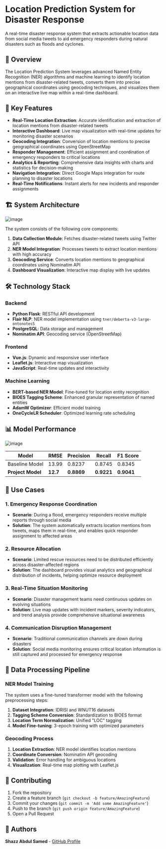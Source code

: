 # Location Prediction System for Disaster Response

A real-time disaster response system that extracts actionable location data from social media tweets to aid emergency responders during natural disasters such as floods and cyclones.

## 🌟 Overview

The Location Prediction System leverages advanced Named Entity Recognition (NER) algorithms and machine learning to identify location mentions from disaster-related tweets, converts them into precise geographical coordinates using geocoding techniques, and visualizes them on an interactive live map within a real-time dashboard.

## 🎯 Key Features

- **Real-Time Location Extraction**: Accurate identification and extraction of location mentions from disaster-related tweets
- **Interactive Dashboard**: Live map visualization with real-time updates for monitoring disaster scenarios
- **Geocoding Integration**: Conversion of location mentions to precise geographical coordinates using OpenStreetMap
- **Responder Management**: Efficient assignment and coordination of emergency responders to critical locations
- **Analytics & Reporting**: Comprehensive data insights with charts and statistics for decision-making
- **Navigation Integration**: Direct Google Maps integration for route planning to disaster locations
- **Real-Time Notifications**: Instant alerts for new incidents and responder assignments

## 🏗️ System Architecture

![image](https://github.com/user-attachments/assets/1d2d96f9-6c15-4e15-9a94-8477dfc7041d)

The system consists of the following core components:

1. **Data Collection Module**: Fetches disaster-related tweets using Twitter API
2. **NER Model Integration**: Processes tweets to extract location mentions with high accuracy
3. **Geocoding Service**: Converts location mentions to geographical coordinates using Nominatim API
4. **Dashboard Visualization**: Interactive map display with live updates

## 🛠️ Technology Stack

### Backend
- **Python Flask**: RESTful API development
- **Flair NLP**: NER model implementation using `tner/deberta-v3-large-ontonotes5`
- **PostgreSQL**: Data storage and management
- **Nominatim API**: Geocoding service (OpenStreetMap)

### Frontend
- **Vue.js**: Dynamic and responsive user interface
- **Leaflet.js**: Interactive map visualization
- **JavaScript**: Real-time updates and interactivity

### Machine Learning
- **BERT-based NER Model**: Fine-tuned for location entity recognition
- **BIOES Tagging Scheme**: Enhanced granular representation of named entities
- **AdamW Optimizer**: Efficient model training
- **OneCycleLR Scheduler**: Optimized learning rate scheduling

## 📊 Model Performance

![image](https://github.com/user-attachments/assets/dba4704b-246a-4c0e-9ea2-d9c3fddb529d)

| Model | RMSE | Precision | Recall | F1 Score |
|-------|------|-----------|--------|----------|
| Baseline Model | 13.99 | 0.8237 | 0.8745 | 0.8345 |
| **Project Model** | **12.7** | **0.8869** | **0.9221** | **0.9041** |

## 🚀 Use Cases

### 1. Emergency Response Coordination
- **Scenario**: During a flood, emergency responders receive multiple reports through social media
- **Solution**: The system automatically extracts location mentions from tweets, maps them in real-time, and enables quick responder assignment to affected areas

### 2. Resource Allocation
- **Scenario**: Limited rescue resources need to be distributed efficiently across disaster-affected regions
- **Solution**: The dashboard provides visual analytics and geographical distribution of incidents, helping optimize resource deployment

### 3. Real-Time Situation Monitoring
- **Scenario**: Disaster management teams need continuous updates on evolving situations
- **Solution**: Live map updates with incident markers, severity indicators, and trend analysis provide comprehensive situational awareness

### 4. Communication Disruption Management
- **Scenario**: Traditional communication channels are down during disasters
- **Solution**: Social media monitoring ensures critical location information is still captured and processed for emergency response

## 🔬 Data Processing Pipeline

### NER Model Training
The system uses a fine-tuned transformer model with the following preprocessing steps:

1. **Dataset Integration**: IDRISI and WNUT16 datasets
2. **Tagging Scheme Conversion**: Standardization to BIOES format
3. **Location Term Normalization**: Unified "LOC" tagging
4. **Model Fine-tuning**: 3-epoch training with optimized parameters

### Geocoding Process
1. **Location Extraction**: NER model identifies location mentions
2. **Coordinate Conversion**: Nominatim API geocoding
3. **Validation**: Error handling for ambiguous locations
4. **Visualization**: Real-time map plotting with Leaflet.js

## 🤝 Contributing

1. Fork the repository
2. Create a feature branch (`git checkout -b feature/AmazingFeature`)
3. Commit your changes (`git commit -m 'Add some AmazingFeature'`)
4. Push to the branch (`git push origin feature/AmazingFeature`)
5. Open a Pull Request

## 👥 Authors

**Shazz Abdul Samed** - [GitHub Profile](https://github.com/shazzsamed)

